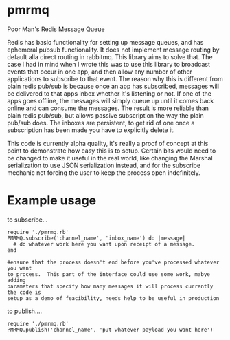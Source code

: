 # pmrmq
Poor Man's Redis Message Queue

Redis has basic functionality for setting up message queues, and has ephemeral
pubsub functionality.  It does not implement message routing by default alla
direct routing in rabbitmq.  This library aims to solve that.  The case I had
in mind when I wrote this was to use this library to broadcast events that
occur in one app, and then allow any number of other applications to subscribe
to that event.  The reason why this is different from plain redis pub/sub is
because once an app has subscribed, messages will be delivered to that apps
inbox whether it's listening or not.  If one of the apps goes offline, the
messages will simply queue up until it comes back online and can consume the
messages.  The result is more reliable than plain redis pub/sub, but allows
passive subscription the way the plain pub/sub does.  The inboxes are
persistent, to get rid of one once a subscription has been made you have to
explicitly delete it.

This code is currently alpha quality, it's really a proof of concept at this
point to demonstrate how easy this is to setup.  Certain bits would need to be
changed to make it useful in the real world, like changing the Marshal
serialization to use JSON serialization instead, and for the subscribe mechanic
not forcing the user to keep the process open indefinitely.

# Example usage

to subscribe...
```
require './pmrmq.rb'
PMRMQ.subscribe('channel_name', 'inbox_name') do |message|
  # do whatever work here you want upon receipt of a message.
end

#ensure that the process doesn't end before you've processed whatever you want
to process.  This part of the interface could use some work, mabye adding
parameters that specify how many messages it will process currently the code is
setup as a demo of feacibility, needs help to be useful in production
```

to publish....

```
require './pmrmq.rb'
PMRMQ.publish('channel_name', 'put whatever payload you want here')
```
